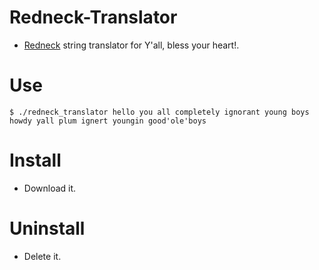 # Redneck-Translator

- [Redneck](https://wikipedia.org/wiki/Redneck) string translator for Y'all, bless your heart!.


# Use

```console
$ ./redneck_translator hello you all completely ignorant young boys
howdy yall plum ignert youngin good'ole'boys
```


# Install

- Download it.


# Uninstall

- Delete it.
